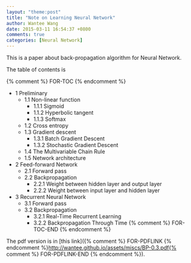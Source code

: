 ```yaml
---
layout: "theme:post"
title: "Note on Learning Neural Network"
author: Wantee Wang
date: 2015-03-11 16:54:37 +0800
comments: true
categories: [Neural Network]
---
```


This is a paper about back-propagation algorithm for Neural Network.

<!-- more -->

The table of contents is

{% comment %} FOR-TOC {% endcomment %}
* 1 Preliminary
  * 1.1 Non-linear function
    * 1.1.1 Sigmoid
    * 1.1.2 Hyperbolic tangent
    * 1.1.3 Softmax
  * 1.2 Cross entropy
  * 1.3 Gradient descent
    * 1.3.1 Batch Gradient Descent
    * 1.3.2 Stochastic Gradient Descent
  * 1.4 The Multivariable Chain Rule
  * 1.5 Network architecture
* 2 Feed-forward Network
  * 2.1 Forward pass
  * 2.2 Backpropagation
    * 2.2.1 Weight between hidden layer and output layer
    * 2.2.2 Weight between input layer and hidden layer
* 3 Recurrent Neural Network
  * 3.1 Forward pass
  * 3.2 Backpropagation
    * 3.2.1 Real-Time Recurrent Learning
    * 3.2.2 Backpropagation Through Time
{% comment %} FOR-TOC-END {% endcomment %}

The pdf version is in [this link]({% comment %} FOR-PDFLINK {% endcomment %}http://wantee.github.io/assets/miscs/BP-0.3.pdf{% comment %} FOR-PDFLINK-END {% endcomment %}).

